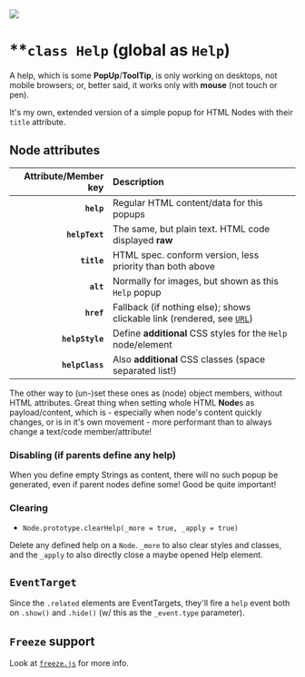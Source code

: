 <img src="https://kekse.biz/github.php?draw&text=`Help`&override=github:v4" />

# **`class Help` (global as `Help`)
A help, which is some **PopUp**/**ToolTip**, is only working on desktops, not mobile
browsers; or, better said, it works only with **mouse** (not touch or pen).

It's my own, extended version of a simple popup for HTML Nodes with their
`title` attribute.

## Node attributes
| Attribute/Member **key** | Description                                                                             |
| -----------------------: | :-------------------------------------------------------------------------------------- |
| **`help`**               | Regular HTML content/data for this popups                                               |
| **`helpText`**           | The same, but plain text. HTML code displayed **raw**                                   |
| **`title`**              | HTML spec. conform version, less priority than both above                               |
| **`alt`**                | Normally for images, but shown as this `Help` popup                                     |
| **`href`**               | Fallback (if nothing else); shows clickable link (rendered, see [`URL`](../lib/url.md)) |
| **`helpStyle`**          | Define **additional** CSS styles for the `Help` node/element                            |
| **`helpClass`**          | Also **additional** CSS classes (space separated list!)                                 |

The other way to (un-)set these ones as (node) object members, without HTML
attributes. Great thing when setting whole HTML **Node**s as payload/content,
which is - especially when node's content quickly changes, or is in it's own
movement - more performant than to always change a text/code member/attribute!

### Disabling (if parents define any help)
When you define empty Strings as content, there will no such popup be
generated, even if parent nodes define some! Good be quite important!

### Clearing
* `Node.prototype.clearHelp(_more = true, _apply = true)`

Delete any defined help on a `Node`. `_more` to also clear styles and classes, and the
`_apply` to also directly close a maybe opened Help element.

## `EventTarget`
Since the `.related` elements are EventTargets, they'll fire a `help` event
both on `.show()` and `.hide()` (w/ this as the `_event.type` parameter).

## `Freeze` support
Look at [`freeze.js`](freeze.md) for more info.

